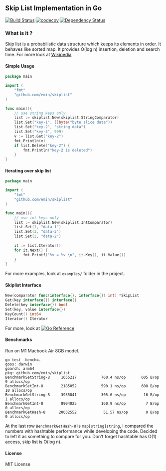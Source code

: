 ## Skip List Implementation in Go

[![Build Status](https://travis-ci.com/emin/skiplist.svg?branch=master)](https://travis-ci.com/emin/skiplist)
[![codecov](https://codecov.io/gh/emin/skiplist/branch/master/graph/badge.svg?token=G3GTH9KRRN)](https://codecov.io/gh/emin/skiplist)
[![Dependency Status](https://img.shields.io/badge/dependencies-none-green)](https://github.com/emin/skiplist/blob/master/go.mod)

### What is it ?
Skip list is a probabilistic data structure which keeps its elements in order. It behaves like sorted map. 
It provides O(log n) insertion, deletion and search time. For more look at [Wikipedia](https://en.wikipedia.org/wiki/Skip_list)


#### Simple Usage

```go
package main

import (
	"fmt"
	"github.com/emin/skiplist"
)

func main(){
    // use string keys only
    list := skiplist.New(skiplist.StringComparator)
    list.Set("key-1", []byte("byte slice data"))
    list.Set("key-2", "string data")
    list.Set("key-3", 999)
    v := list.Get("key-2")
    fmt.Println(v)
    if list.Delete("key-2") {
        fmt.Println("key-2 is deleted")
    }
}
```

#### Iterating over skip list

```go
package main

import (
	"fmt"
	"github.com/emin/skiplist"
)

func main(){
    // use int keys only
    list := skiplist.New(skiplist.IntComparator)
    list.Set(1, "data-1")
    list.Set(3, "data-3")
    list.Set(2, "data-2")
    
    it := list.Iterator()
    for it.Next() {
    	fmt.Printf("%v = %v \n", it.Key(), it.Value())
    }
}
```

For more examples, look at `examples/` folder in the project.


#### Skiplist Interface

```go
New(comparator func(interface{}, interface{}) int) *SkipList
Get(key interface{}) interface{}
Delete(key interface{}) bool
Set(key, value interface{})
KeyCount() int64
Iterator() Iterator

```

For more, look at [![Go Reference](https://pkg.go.dev/badge/github.com/emin/skiplist.svg)](https://pkg.go.dev/github.com/emin/skiplist)

#### Benchmarks

Run on M1 Macbook Air 8GB model.
```
go test -bench=.
goos: darwin
goarch: arm64
pkg: github.com/emin/skiplist
BenchmarkSetString-8   	 1655217	       760.4 ns/op	     605 B/op	       9 allocs/op
BenchmarkSetInt-8      	 2185052	       590.1 ns/op	     608 B/op	      10 allocs/op
BenchmarkGetString-8   	 3935841	       305.6 ns/op	      16 B/op	       1 allocs/op
BenchmarkGetInt-8      	 8904025	       160.9 ns/op	       7 B/op	       0 allocs/op
BenchmarkGetHash-8     	20032552	        51.57 ns/op	       0 B/op	       0 allocs/op
```
At the last row `BenchmarkGetHash-8` is `map[string]string`, I compared the numbers with hashtable performance while developing the code.
Decided to left it as something to compare for you. Don't forget hashtable has O(1) access, skip list is O(log n).

#### License

MIT License